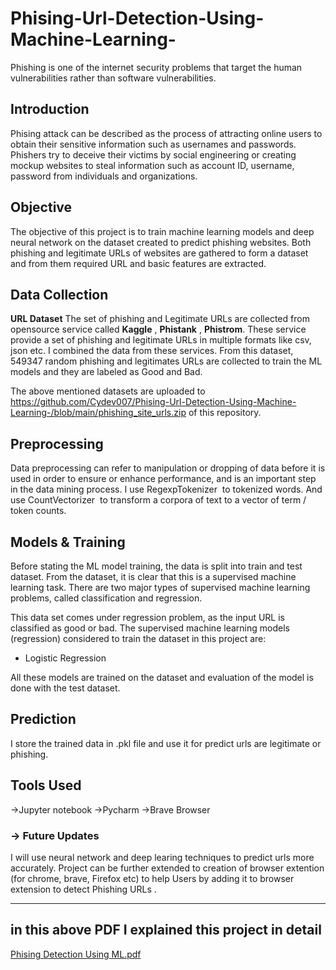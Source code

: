 # Phising-Url-Detection-Using-Machine-Learning-

Phishing is one of the internet security problems that target the human vulnerabilities rather than software vulnerabilities.

## Introduction
Phising attack can be described as the process of attracting online users to obtain their sensitive information such as usernames and passwords. Phishers try to deceive their victims by social engineering or creating mockup websites to steal information such as account ID, username, password from individuals and organizations. 

## Objective
The objective of this project is to train machine learning models and deep neural network on the dataset created to predict phishing websites. Both phishing and legitimate URLs of websites are gathered to form a dataset and from them required URL and basic features are extracted. 

## Data Collection
**URL Dataset**
The set of phishing and Legitimate URLs are collected from opensource service called **Kaggle** , **Phistank** , **Phistrom**. These service provide a set of phishing  and legitimate URLs in multiple formats like csv, json etc. I combined the data from these services. From this dataset, 549347 random phishing and legitimates URLs are collected to train the ML models and they are labeled as Good and Bad.

The above mentioned datasets are uploaded to https://github.com/Cydev007/Phising-Url-Detection-Using-Machine-Learning-/blob/main/phishing_site_urls.zip of this repository.

## Preprocessing
Data preprocessing can refer to manipulation or dropping of data before it is used in order to ensure or enhance performance, and is an important step in the data mining process. I use RegexpTokenizer  to tokenized words. And use CountVectorizer  to transform a corpora of text to a vector of term / token counts.

## Models & Training

Before stating the ML model training, the data is split into train and test dataset. From the dataset, it is clear that this is a supervised machine learning task. There are two major types of supervised machine learning problems, called classification and regression. 

This data set comes under regression problem, as the input URL is classified as good or bad. The supervised machine learning models (regression) considered to train the dataset in this project are:

* Logistic Regression

All these models are trained on the dataset and evaluation of the model is done with the test dataset. 

## Prediction

I store the trained data in .pkl file and use it for predict urls are legitimate or phishing.


## **Tools Used**
->Jupyter notebook 
->Pycharm 
->Brave Browser 



### -> Future Updates
I will use neural network and deep learing techniques to predict urls more accurately. Project can be further extended to creation of browser extention (for chrome, brave, Firefox etc) to help Users by adding it to browser extension to detect Phishing URLs .


*********************************************************************************************************************************************************************
## **in this above PDF I explained this project in detail**
[Phising Detection Using ML.pdf](https://github.com/Cydev007/Phising-Url-Detection-Using-Machine-Learning-/files/9173583/Phising.Detection.Using.ML.pdf)
